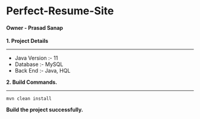# Perfect-Resume-Site
#### Owner - Prasad Sanap
**1. Project Details**
___
- Java Version :- 11
- Database     :- MySQL
- Back End :- Java, HQL

**2. Build Commands.**
___
~~~~ 
mvn clean install
~~~~ 

**Build the project successfully.**

